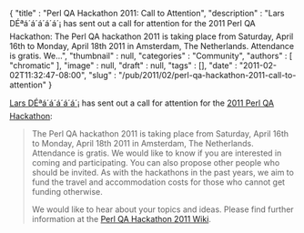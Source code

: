 {
   "title" : "Perl QA Hackathon 2011: Call to Attention",
   "description" : "Lars DÉªá´á´á´á´á´¡ has sent out a call for attention for the 2011 Perl QA Hackathon: The Perl QA hackathon 2011 is taking place from Saturday, April 16th to Monday, April 18th 2011 in Amsterdam, The Netherlands. Attendance is gratis. We...",
   "thumbnail" : null,
   "categories" : "Community",
   "authors" : [
      "chromatic"
   ],
   "image" : null,
   "draft" : null,
   "tags" : [],
   "date" : "2011-02-02T11:32:47-08:00",
   "slug" : "/pub/2011/02/perl-qa-hackathon-2011-call-to-attention"
}





[Lars DÉªá´á´á´á´á´¡](http://search.cpan.org/~daxim) has sent out a call for
attention for the [2011 Perl QA
Hackathon](http://2011.qa-hackathon.org/qa2011/):

> The Perl QA hackathon 2011 is taking place from Saturday, April 16th
> to Monday, April 18th 2011 in Amsterdam, The Netherlands. Attendance
> is gratis. We would like to know if you are interested in coming and
> participating. You can also propose other people who should be
> invited. As with the hackathons in the past years, we aim to fund the
> travel and accommodation costs for those who cannot get funding
> otherwise.
>
> We would like to hear about your topics and ideas. Please find further
> information at the [Perl QA Hackathon 2011
> Wiki](http://2011.qa-hackathon.org/qa2011/wiki).


